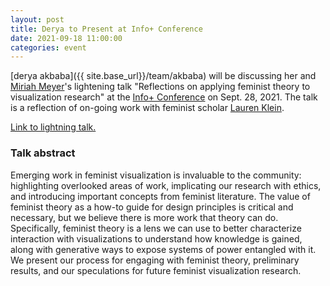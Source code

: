 ```yaml
---
layout: post
title: Derya to Present at Info+ Conference
date: 2021-09-18 11:00:00
categories: event
---
```


[derya akbaba]({{ site.base_url}}/team/akbaba) will be discussing her and [Miriah Meyer](https://miriah.github.io/)'s lightening talk "Reflections on applying feminist theory to visualization research" at the [Info+ Conference](https://informationplusconference.com/2021) on Sept. 28, 2021. The talk is a reflection of on-going work with feminist scholar [Lauren Klein](https://lklein.com/). 

[Link to lightning talk.](https://vimeo.com/592256059)

### Talk abstract
Emerging work in feminist visualization is invaluable to the community: highlighting overlooked areas of work, implicating our research with ethics, and introducing important concepts from feminist literature. The value of feminist theory as a how-to guide for design principles is critical and necessary, but we believe there is more work that theory can do. Specifically, feminist theory is a lens we can use to better characterize interaction with visualizations to understand how knowledge is gained, along with generative ways to expose systems of power entangled with it. We present our process for engaging with feminist theory, preliminary results, and our speculations for future feminist visualization research.
